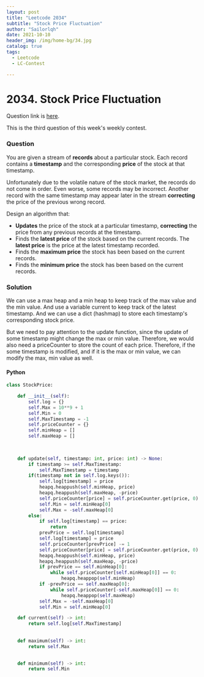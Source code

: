 ```yaml
---
layout: post
title: "Leetcode 2034"
subtitle: "Stock Price Fluctuation"
author: "Sailorlqh"
date: 2021-10-10
header_img: /img/home-bg/34.jpg
catalog: true
tags:
  - Leetcode
  - LC-Contest

---
```


# 2034. Stock Price Fluctuation

Question link is [here](https://leetcode.com/problems/stock-price-fluctuation/).

This is the third question of this week's weekly contest.

### Question

You are given a stream of **records** about a particular stock. Each record contains a **timestamp** and the corresponding **price** of the stock at that timestamp.

Unfortunately due to the volatile nature of the stock market, the records do not come in order. Even worse, some records may be incorrect. Another record with the same timestamp may appear later in the stream **correcting** the price of the previous wrong record.

Design an algorithm that:

- **Updates** the price of the stock at a particular timestamp, **correcting** the price from any previous records at the timestamp.
- Finds the **latest price** of the stock based on the current records. The **latest price** is the price at the latest timestamp recorded.
- Finds the **maximum price** the stock has been based on the current records.
- Finds the **minimum price** the stock has been based on the current records.

### Solution

We can use a max heap and a min heap to keep track of the max value and the min value. And use a variable current to keep track of the latest timestamp. And we can use a dict (hashmap) to store each timestamp's corresponding stock price.

But we need to pay attention to the update function, since the update of some timestamp might change the max or min value. Therefore, we would also need a priceCounter to store the count of each price. Therefore, if the some timestamp is modified, and if it is the max or min value, we can modify the max, min value as well.

#### Python

```python
class StockPrice:

    def __init__(self):
        self.log = {}
        self.Max = 10**9 + 1
        self.Min = 0
        self.MaxTimestamp = -1
        self.priceCounter = {}
        self.minHeap = []
        self.maxHeap = []
        
        

    def update(self, timestamp: int, price: int) -> None:
        if timestamp >= self.MaxTimestamp:
            self.MaxTimestamp = timestamp
        if(timestamp not in self.log.keys()):
            self.log[timestamp] = price
            heapq.heappush(self.minHeap, price)
            heapq.heappush(self.maxHeap, -price)
            self.priceCounter[price] = self.priceCounter.get(price, 0) + 1
            self.Min = self.minHeap[0]
            self.Max = -self.maxHeap[0]
        else:
            if self.log[timestamp] == price:
                return
            prevPrice = self.log[timestamp]
            self.log[timestamp] = price
            self.priceCounter[prevPrice] -= 1
            self.priceCounter[price] = self.priceCounter.get(price, 0) + 1
            heapq.heappush(self.minHeap, price)
            heapq.heappush(self.maxHeap, -price)
            if prevPrice == self.minHeap[0]:
                while self.priceCounter[self.minHeap[0]] == 0:
                    heapq.heappop(self.minHeap)
            if -prevPrice == self.maxHeap[0]:
                while self.priceCounter[-self.maxHeap[0]] == 0:
                    heapq.heappop(self.maxHeap)
            self.Max = -self.maxHeap[0]
            self.Min = self.minHeap[0]

    def current(self) -> int:
        return self.log[self.MaxTimestamp]
        
        
    def maximum(self) -> int:
        return self.Max
        

    def minimum(self) -> int:
        return self.Min

```

